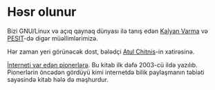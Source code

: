 # Həsr olunur

Bizi GNU/Linux və açıq qaynaq dünyası ilə tanış edən [Kalyan Varma](http://www.kalyanvarma.net/) və [PESIT](http://www.pes.edu/)-də digər müəllimlərimizə.

Hər zaman yeri görünəcək dost, bələdçi [Atul Chitnis](http://www.nextbigwhat.com/atul-chitnis-obituary-297/)-in xatirəsinə.

[İnterneti var edən pionerlərə](http://www.ibiblio.org/pioneers/index.html). Bu kitab ilk dəfə 2003-cü ildə yazılıb. Pionerlərin öncədən gördüyü kimi internetdə bilik paylaşmanın təbiəti sayəsində kitab hələ də məşhurdur.
